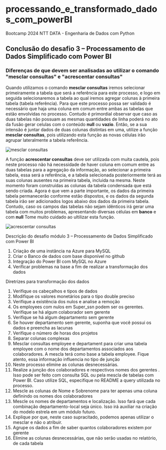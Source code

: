 # processando_e_transformado_dados_com_powerBI
Bootcamp 2024 NTT DATA - Engenharia de Dados com Python
## Conclusão do desafio 3 – Processamento de Dados Simplificado com Power BI
### Diferenças de que devem ser analisadas ao utilizar o comando "mesclar consultas" e "acrescentar consultas"

Quando utilizamos o comando **mesclar consultas** iremos selecionar primeiramente a tabela que será a referência para este processo, e logo em seguida selecionaremos a tabela ao qual iremos agregar colunas à primeira tabela (tabela referência). Para que este processo possa ser validado é necessário que haja uma coluna em comum entre ambas as tabelas que estão envolvidas no processo. Contudo é primordial observar que caso as duas tabelas não possuam as mesmas quantidades de linha poderá no ato da fusão gerar celulas com o conteúdo **null** ou **vazio**.
Então, se a sua intensão é juntar dados de duas colunas distintas em uma, utilize a função **mesclar consultas**, pois utilizando esta função as novas células irão agrupar lateralmente a tabela referência.

![mesclar consultas](img/mesclar_consultas.png)

A função **acrescentar consultas** deve ser utilizada com muita cautela, pois neste processo não há necessidade de haver coluna em comum entre as duas tabelas para a agregação da informação, ao selecionar a primeira tabela, essa será a referência, e a tabela selecionada posteriormente terá as suas colunas ausentes na primeira tabela, incluida na mesma.
Neste momento foram construídas as colunas da tabela condensada que está sendo criada. Agora é que vem a parte importante, os dados da primeira tabela permanecerão conforme estão dispostos, e os dados da segunda tabela irão ser adicionados logos abaixo dos dados da primeira tabela.
Contudo, caso os campos das tabelas não sejam idênticos irá gerar uma tabela com muitos problemas, apresentando diversas células em **banco** e com **null**
Tome muito cuidado ao ultilizar esta função.

![acrescentar consultas](img/acrescentar_consultas.png)


Descrição do desafio módulo 3 – Processamento de Dados Simplificado com Power BI

1. Criação de uma instância na Azure para MySQL
2. Criar o Banco de dados com base disponível no github
3. Integração do Power BI com MySQL no Azure
4. Verificar problemas na base a fim de realizar a transformação dos dados

Diretrizes para transformação dos dados

1. Verifique os cabeçalhos e tipos de dados
2. Modifique os valores monetários para o tipo double preciso
3. Verifique a existência dos nulos e analise a remoção
4. Os employees com nulos em Super_ssn podem ser os gerentes. Verifique se há algum colaborador sem gerente
5. Verifique se há algum departamento sem gerente
6. Se houver departamento sem gerente, suponha que você possui os dados e preencha as lacunas
7. Verifique o número de horas dos projetos
8. Separar colunas complexas
9. Mesclar consultas employee e departament para criar uma tabela employee com o nome dos departamentos associados aos colaboradores. A mescla terá como base a tabela employee. Fique atento, essa informação influencia no tipo de junção
10. Neste processo elimine as colunas desnecessárias.
11. Realize a junção dos colaboradores e respectivos nomes dos gerentes . Isso pode ser feito com consulta SQL ou pela mescla de tabelas com Power BI. Caso utilize SQL, especifique no README a query utilizada no processo.
12. Mescle as colunas de Nome e Sobrenome para ter apenas uma coluna definindo os nomes dos colaboradores
13. Mescle os nomes de departamentos e localização. Isso fará que cada combinação departamento-local seja único. Isso irá auxiliar na criação do modelo estrela em um módulo futuro.
14. Explique por que, neste caso supracitado, podemos apenas utilizar o mesclar e não o atribuir.
15. Agrupe os dados a fim de saber quantos colaboradores existem por gerente
16. Elimine as colunas desnecessárias, que não serão usadas no relatório, de cada tabela
